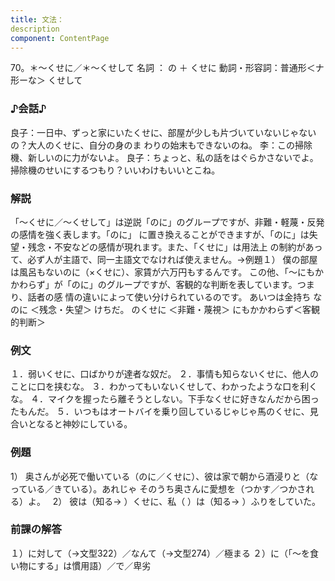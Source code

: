 ```yaml
---
title: 文法：
description
component: ContentPage
---
```



70。＊～くせに／＊～くせして
名詞 ： の ＋ くせに
動詞・形容詞：普通形＜ナ形ーな＞ くせして
### ♪会話♪
良子：一日中、ずっと家にいたくせに、部屋が少しも片づいていないじゃないの？大人のくせに、自分の身のま わりの始末もできないのね。
李：この掃除機、新しいのに力がないよ。
良子：ちょっと、私の話をはぐらかさないでよ。掃除機のせいにするつもり？いいわけもいいとこね。
### 解説
「～くせに／～くせして」は逆説「のに」のグループですが、非難・軽蔑・反発の感情を強く表します。「のに」 に置き換えることができますが、「のに」は失望・残念・不安などの感情が現れます。また、「くせに」は用法上 の制約があって、必ず人が主語で、同一主語文でなければ使えません。→例題１）
僕の部屋は風呂もないのに（×くせに）、家賃が六万円もするんです。 この他、「～にもかかわらず」が「のに」のグループですが、客観的な判断を表しています。つまり、話者の感
情の違いによって使い分けられているのです。
あいつは金持ち なのに ＜残念・失望＞ けちだ。 のくせに ＜非難・蔑視＞ にもかかわらず＜客観的判断＞
### 例文
１．弱いくせに、口ばかりが達者な奴だ。
２．事情も知らないくせに、他人のことに口を挟むな。
３．わかってもいないくせして、わかったような口を利くな。
４．マイクを握ったら離そうとしない。下手なくせに好きなんだから困ったもんだ。
５．いつもはオートバイを乗り回しているじゃじゃ馬のくせに、見合いとなると神妙にしている。
### 例題
1） 奥さんが必死で働いている（のに／くせに）、彼は家で朝から酒浸りと（なっている／きている）。あれじゃ
そのうち奥さんに愛想を（つかす／つかされる）よ。  
2） 彼は（知る→ ）くせに、私（ ）は（知る→ ）ふりをしていた。
### 前課の解答
１）に対して（→文型322）／なんて（→文型274）／極まる
２）に（「～を食い物にする」は慣用語）／で／卑劣
